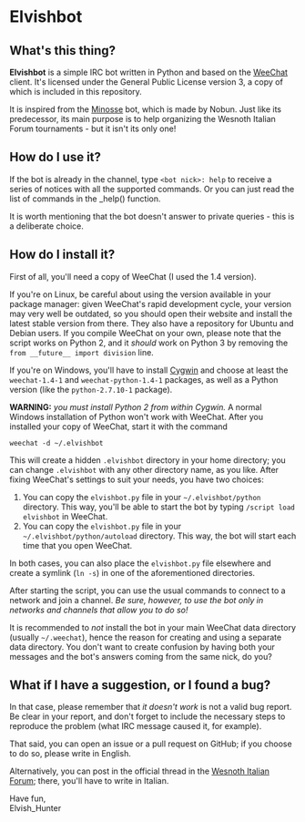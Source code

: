 Elvishbot
=========

What's this thing?
------------------

**Elvishbot** is a simple IRC bot written in Python and based on the [WeeChat](https://weechat.org) client. It's licensed under the General Public License version 3, a copy of which is included in this repository.

It is inspired from the [Minosse](http://wif.altervista.org/index.php/topic,2910.0.html) bot, which is made by Nobun. Just like its predecessor, its main purpose is to help organizing the Wesnoth Italian Forum tournaments - but it isn't its only one!

How do I use it?
----------------

If the bot is already in the channel, type `<bot nick>: help` to receive a series of notices with all the supported commands. Or you can just read the list of commands in the _help() function.

It is worth mentioning that the bot doesn't answer to private queries - this is a deliberate choice.

How do I install it?
--------------------

First of all, you'll need a copy of WeeChat (I used the 1.4 version).

If you're on Linux, be careful about using the version available in your package manager: given WeeChat's rapid development cycle, your version may very well be outdated, so you should open their website and install the latest stable version from there. They also have a repository for Ubuntu and Debian users. If you compile WeeChat on your own, please note that the script works on Python 2, and it *should* work on Python 3 by removing the `from __future__ import division` line.

If you're on Windows, you'll have to install [Cygwin](https://www.cygwin.com/) and choose at least the `weechat-1.4-1` and `weechat-python-1.4-1` packages, as well as a Python version (like the `python-2.7.10-1` package).

**WARNING:** *you must install Python 2 from within Cygwin.* A normal Windows installation of Python won't work with WeeChat.
After you installed your copy of WeeChat, start it with the command

	weechat -d ~/.elvishbot

This will create a hidden `.elvishbot` directory in your home directory; you can change `.elvishbot` with any other directory name, as you like. After fixing WeeChat's settings to suit your needs, you have two choices:

1. You can copy the `elvishbot.py` file in your `~/.elvishbot/python` directory. This way, you'll be able to start the bot by typing `/script load elvishbot` in WeeChat.
2. You can copy the `elvishbot.py` file in your `~/.elvishbot/python/autoload` directory. This way, the bot will start each time that you open WeeChat.

In both cases, you can also place the `elvishbot.py` file elsewhere and create a symlink (`ln -s`) in one of the aforementioned directories.

After starting the script, you can use the usual commands to connect to a network and join a channel. *Be sure, however, to use the bot only in networks and channels that allow you to do so!*

It is recommended to *not* install the bot in your main WeeChat data directory (usually `~/.weechat`), hence the reason for creating and using a separate data directory. You don't want to create confusion by having both your messages and the bot's answers coming from the same nick, do you?

What if I have a suggestion, or I found a bug?
----------------------------------------------

In that case, please remember that *it doesn't work* is not a valid bug report. Be clear in your report, and don't forget to include the necessary steps to reproduce the problem (what IRC message caused it, for example).

That said, you can open an issue or a pull request on GitHub; if you choose to do so, please write in English.

Alternatively, you can post in the official thread in the [Wesnoth Italian Forum](http://wif.altervista.org/index.php/topic,3157.0.html); there, you'll have to write in Italian.

Have fun,  
Elvish_Hunter
